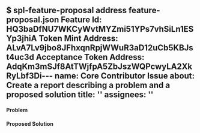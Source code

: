 $ spl-feature-proposal address feature-proposal.json
Feature Id: HQ3baDfNU7WKCyWvtMYZmi51YPs7vhSiLn1ESYp3jhiA
Token Mint Address: ALvA7Lv9jbo8JFhxqnRpjWWuR3aD12uCb5KBJst4uc3d
Acceptance Token Address: AdqKm3mSJf8AtTWjfpA5ZbJszWQPcwyLA2XkRyLbf3Di---
name: Core Contributor Issue
about: Create a report describing a problem and a proposed solution
title: ''
assignees: ''
---

#### Problem
<!--
  This template should only be used by core contributors. If you
  are not a core contributor, please use the "Community Issue" template
  to ensure that your issue can be triaged appropriately.
-->

#### Proposed Solution
